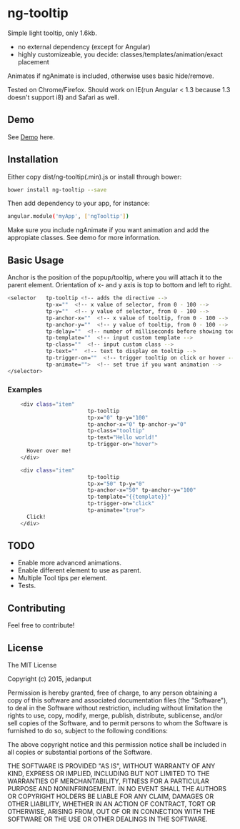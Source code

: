 # ng-tooltip

Simple light tooltip, only 1.6kb.
* no external dependency (except for Angular)
* highly customizeable, you decide: classes/templates/animation/exact placement

Animates if ngAnimate is included, otherwise uses basic hide/remove.

Tested on Chrome/Firefox. Should work on IE(run Angular < 1.3 because 1.3 doesn't support i8) and Safari as well.

## Demo
See [Demo](http://jedanput.github.io/ng-tooltip/ "Demo")  here.

## Installation

Either copy dist/ng-tooltip(.min).js or install through bower:

```bash
bower install ng-tooltip --save
```

Then add dependency to your app, for instance:

```bash
angular.module('myApp', ['ngTooltip'])
```
Make sure you include ngAnimate if you want animation and add the appropiate classes. See demo for more information.

## Basic Usage

Anchor is the position of the popup/tooltip, where you will attach it to the
parent element. Orientation of x- and y axis is top to bottom and left to right.

```bash
<selector   tp-tooltip <!-- adds the directive -->
            tp-x=""  <!-- x value of selector, from 0 - 100 -->
            tp-y=""  <!-- y value of selector, from 0 - 100 -->
            tp-anchor-x=""  <!-- x value of tooltip, from 0 - 100 -->
            tp-anchor-y=""  <!-- y value of tooltip, from 0 - 100 -->
            tp-delay=""  <!-- number of milliseconds before showing tooltip -->
            tp-template=""  <!-- input custom template -->
            tp-class=""  <!-- input custom class -->
            tp-text=""  <!-- text to display on tooltip -->
            tp-trigger-on=""  <!-- trigger tooltip on click or hover -->
            tp-animate="">  <!-- set true if you want animation -->
</selector>
```

### Examples

```bash
    <div class="item"
                         tp-tooltip
                         tp-x="0" tp-y="100"
                         tp-anchor-x="0" tp-anchor-y="0"
                         tp-class="tooltip"
                         tp-text="Hello world!"
                         tp-trigger-on="hover">
      Hover over me!
    </div>
```

```bash
    <div class="item"
                         tp-tooltip
                         tp-x="50" tp-y="0"
                         tp-anchor-x="50" tp-anchor-y="100"
                         tp-template="{{template}}"
                         tp-trigger-on="click"
                         tp-animate="true">
      Click!
    </div>
```

## TODO

* Enable more advanced animations.
* Enable different element to use as parent.
* Multiple Tool tips per element.
* Tests.

## Contributing
Feel free to contribute!

## License

The MIT License

Copyright (c) 2015, jedanput

Permission is hereby granted, free of charge, to any person
obtaining a copy of this software and associated documentation
files (the "Software"), to deal in the Software without
restriction, including without limitation the rights to use,
copy, modify, merge, publish, distribute, sublicense, and/or sell
copies of the Software, and to permit persons to whom the
Software is furnished to do so, subject to the following
conditions:

The above copyright notice and this permission notice shall be
included in all copies or substantial portions of the Software.

THE SOFTWARE IS PROVIDED "AS IS", WITHOUT WARRANTY OF ANY KIND,
EXPRESS OR IMPLIED, INCLUDING BUT NOT LIMITED TO THE WARRANTIES
OF MERCHANTABILITY, FITNESS FOR A PARTICULAR PURPOSE AND
NONINFRINGEMENT. IN NO EVENT SHALL THE AUTHORS OR COPYRIGHT
HOLDERS BE LIABLE FOR ANY CLAIM, DAMAGES OR OTHER LIABILITY,
WHETHER IN AN ACTION OF CONTRACT, TORT OR OTHERWISE, ARISING
FROM, OUT OF OR IN CONNECTION WITH THE SOFTWARE OR THE USE OR
OTHER DEALINGS IN THE SOFTWARE.